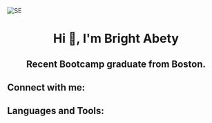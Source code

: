 ![SE](https://user-images.githubusercontent.com/113262558/233765628-db98c2db-d3b1-4ee6-bef4-7bc597fd164b.png)

<h1 align="center">Hi 👋, I'm Bright Abety</h1>
<h2 align="center">Recent Bootcamp graduate from Boston.


## Connect with me:


## Languages and Tools:
